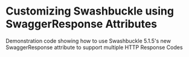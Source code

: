 # Customizing Swashbuckle using SwaggerResponse Attributes
Demonstration code showing how to use Swashbuckle 5.1.5's new SwaggerResponse attribute to support multiple HTTP Response Codes
